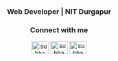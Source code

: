 <h3 align="center"> Web Developer | NIT Durgapur</h3>

<h3 align="center">Connect with me</h3>
<p align="center">
<a href="https://linkedin.com/in/vishalkumar45" target="blank"><img align="center" src="https://raw.githubusercontent.com/rahuldkjain/github-profile-readme-generator/master/src/images/icons/Social/linked-in-alt.svg" alt="subham-gupta-2398361a9" height="28" width="40" /></a>
<a href="https://instagram.com/vishal.kumar.28" target="blank"><img align="center" src="https://raw.githubusercontent.com/rahuldkjain/github-profile-readme-generator/master/src/images/icons/Social/instagram.svg" alt="subhamgupta173" height="30" width="40" /></a>
<a href="https://fb.com/vishalkumar" target="blank"><img align="center" src="https://raw.githubusercontent.com/rahuldkjain/github-profile-readme-generator/master/src/images/icons/Social/facebook.svg" alt="subhamgupta" height="30" width="40" /></a>


